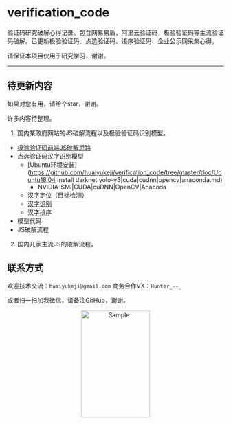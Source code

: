 # verification_code
验证码研究破解心得记录。包含网易易盾，阿里云验证码，极验验证码等主流验证码破解。已更新极验验证码、点选验证码、语序验证码、企业公示网采集心得。



请保证本项目仅用于研究学习，谢谢。



---



## 待更新内容

如果对您有用，请给个star，谢谢。

许多内容待整理。

1. 国内某政府网站的JS破解流程以及极验验证码识别模型。
- [极验验证码前端JS破解思路](https://github.com/huaiyukeji/verification_code/blob/master/jiyan.md)
- 点选验证码汉字识别模型
  - [Ubuntu环境安装](https://github.com/huaiyukeji/verification_code/tree/master/doc/Ubuntu18.04 install darknet yolo-v3|cuda|cudnn|opencv|anaconda.md)
    - NVIDIA-SMI|CUDA|cuDNN|OpenCV|Anacoda
  - [汉字定位（目标检测）](https://github.com/huaiyukeji/verification_code/tree/master/hanzi_detection)
  - [汉字识别](https://github.com/huaiyukeji/verification_code/blob/master/hanzi_detection/readme_classify.md)
  - 汉字排序
- 模型代码
- JS破解流程

2. 国内几家主流JS的破解流程。

## 联系方式
欢迎技术交流：`huaiyukeji@gmail.com`
商务合作VX：`Hunter_--_`

或者扫一扫加我微信，请备注GitHub，谢谢。
<p align="center">
	<img src="https://github.com/huaiyukeji/verification_code/blob/master/IMG_1766.JPG" alt="Sample"  width="160" height="250">
</p>

